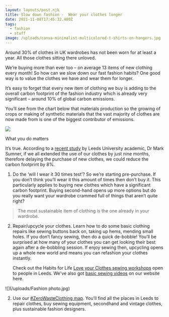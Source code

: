 ```yaml
---
layout: layouts/post.njk
title: Slow down fashion -  Wear your clothes longer
date: 2021-11-08T17:45:32.480Z
tags:
  - fashion
  - stuff
image: /uploads/canva-minimalist-multicolored-t-shirts-on-hangers.jpg
---
```

Around 30% of clothes in UK wardrobes has not been worn for at least a year.  All those clothes sitting there unloved. 

We’re buying more than ever too – on average 13 items of new clothing every month! So how can we slow down our fast fashion habits? One good way is to value the clothes we have and wear them for longer. 

It’s easy to forget that every new item of clothing we buy is adding to the overall carbon footprint of the fashion industry which is already very significant – around 10% of global carbon emissions. 

You’ll see from the chart below that materials production so the growing of crops or making of synthetic materials that the vast majority of clothes are now made from is one of the biggest contributor of emissions. 

![](/uploads/clothingrelatedemissions.jpg)

What you do matters

It’s true. According to a [recent study](https://www.policyconnect.org.uk/research/net-zero-exchanges-connecting-policy-and-research-climate-action) by Leeds University academic, Dr Mark Sumner, if we all extended the use of our clothes by just nine months, therefore delaying the purchase of new clothes, we could reduce the carbon footprint by 8%. 

1. Do the ‘will I wear it 30 times test’? So we’re starting pre-purchase.  If you don’t think you’ll wear it this amount of times then don’t buy it.  This particularly applies to buying new clothes which have a significant carbon footprint.  Buying second-hand opens up more options but do you really want your wardrobe crammed full of things that aren’t quite right?

> The most sustainable item of clothing is the one already in your wardrobe.

2. Repair/upcycle your clothes.  Learn how to do some basic clothing repairs like sewing buttons back on, taking up hems, mending small holes.  If you don’t fancy sewing, then do a quick de-bobble! You’ll be surprised at how many of your clothes you can get looking their best again after a de-bobbling session.  If enjoy sewing then, upcycling opens up a whole new world and means you can refashion your clothes instantly.  

   Check out the Habits for Life [Love your Clothes sewing workshops](https://www.loveyourclothes.org.uk/habits-life) open to people in Leeds.  We've also got [basic sewing videos](https://www.zerowasteleeds.org.uk/projects/zero-waste-clothing/) on our website here. 

![](/uploads/Fashion photo.jpg)

2. Use our [\#ZeroWasteClothing map](https://map.zerowasteleeds.org.uk/#/).  You’ll find all the places in Leeds to repair clothes, buy sewing equipment, secondhand and vintage clothes, plus sustainable fashion designers.

![]()